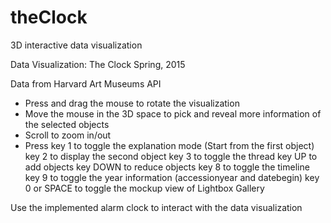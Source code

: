 # theClock
3D interactive data visualization

Data Visualization: The Clock 
Spring, 2015 

Data from Harvard Art Museums API 

- Press and drag the mouse to rotate the visualization 
- Move the mouse in the 3D space to pick and reveal more information of the selected objects 
- Scroll to zoom in/out 
- Press key 1 to toggle the explanation mode (Start from the first object)   
        key 2 to display the second object 
        key 3 to toggle the thread 
        key UP to add objects 
        key DOWN to reduce objects 
        key 8 to toggle the timeline 
        key 9 to toggle the year information (accessionyear and datebegin) 
        key 0 or SPACE to toggle the mockup view of Lightbox Gallery  

Use the implemented alarm clock to interact with the data visualization 
